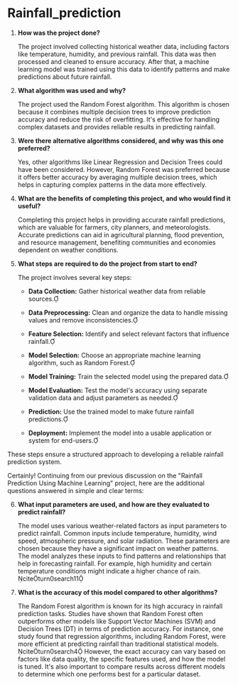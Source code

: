 # Rainfall_prediction



1. **How was the project done?**

   The project involved collecting historical weather data, including factors like temperature, humidity, and previous rainfall. This data was then processed and cleaned to ensure accuracy. After that, a machine learning model was trained using this data to identify patterns and make predictions about future rainfall.

2. **What algorithm was used and why?**

   The project used the Random Forest algorithm. This algorithm is chosen because it combines multiple decision trees to improve prediction accuracy and reduce the risk of overfitting. It's effective for handling complex datasets and provides reliable results in predicting rainfall.

3. **Were there alternative algorithms considered, and why was this one preferred?**

   Yes, other algorithms like Linear Regression and Decision Trees could have been considered. However, Random Forest was preferred because it offers better accuracy by averaging multiple decision trees, which helps in capturing complex patterns in the data more effectively.

4. **What are the benefits of completing this project, and who would find it useful?**

   Completing this project helps in providing accurate rainfall predictions, which are valuable for farmers, city planners, and meteorologists. Accurate predictions can aid in agricultural planning, flood prevention, and resource management, benefiting communities and economies dependent on weather conditions.

5. **What steps are required to do the project from start to end?**

   The project involves several key steps:

   - **Data Collection:** Gather historical weather data from reliable sources.

   - **Data Preprocessing:** Clean and organize the data to handle missing values and remove inconsistencies.

   - **Feature Selection:** Identify and select relevant factors that influence rainfall.

   - **Model Selection:** Choose an appropriate machine learning algorithm, such as Random Forest.

   - **Model Training:** Train the selected model using the prepared data.

   - **Model Evaluation:** Test the model's accuracy using separate validation data and adjust parameters as needed.

   - **Prediction:** Use the trained model to make future rainfall predictions.

   - **Deployment:** Implement the model into a usable application or system for end-users.

These steps ensure a structured approach to developing a reliable rainfall prediction system.

Certainly! Continuing from our previous discussion on the "Rainfall Prediction Using Machine Learning" project, here are the additional questions answered in simple and clear terms:

6. **What input parameters are used, and how are they evaluated to predict rainfall?**

   The model uses various weather-related factors as input parameters to predict rainfall. Common inputs include temperature, humidity, wind speed, atmospheric pressure, and solar radiation. These parameters are chosen because they have a significant impact on weather patterns. The model analyzes these inputs to find patterns and relationships that help in forecasting rainfall. For example, high humidity and certain temperature conditions might indicate a higher chance of rain. citeturn0search11

7. **What is the accuracy of this model compared to other algorithms?**

   The Random Forest algorithm is known for its high accuracy in rainfall prediction tasks. Studies have shown that Random Forest often outperforms other models like Support Vector Machines (SVM) and Decision Trees (DT) in terms of prediction accuracy. For instance, one study found that regression algorithms, including Random Forest, were more efficient at predicting rainfall than traditional statistical models. citeturn0search4 However, the exact accuracy can vary based on factors like data quality, the specific features used, and how the model is tuned. It's also important to compare results across different models to determine which one performs best for a particular dataset.

 
